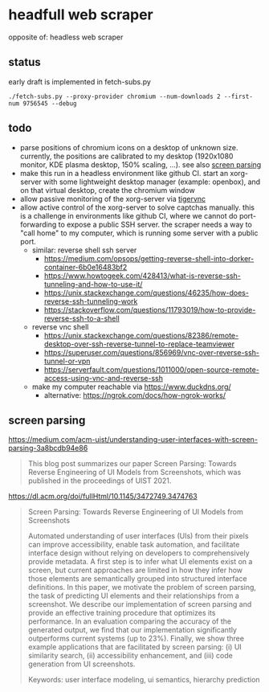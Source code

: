 # headfull web scraper

opposite of: headless web scraper



## status

early draft is implemented in fetch-subs.py

```
./fetch-subs.py --proxy-provider chromium --num-downloads 2 --first-num 9756545 --debug
```



## todo

- parse positions of chromium icons on a desktop of unknown size.
currently, the positions are calibrated to my desktop (1920x1080 monitor, KDE plasma desktop, 150% scaling, ...).
see also [screen parsing](#screen-parsing)
- make this run in a headless environment like github CI.
start an xorg-server with some lightweight desktop manager (example: openbox),
and on that virtual desktop, create the chromium window
- allow passive monitoring of the xorg-server via [tigervnc](https://github.com/TigerVNC/tigervnc)
- allow active control of the xorg-server to solve captchas manually.
this is a challenge in environments like github CI,
where we cannot do port-forwarding to expose a public SSH server.
the scraper needs a way to "call home" to my computer,
which is running some server with a public port.
  - similar: reverse shell ssh server
    - https://medium.com/opsops/getting-reverse-shell-into-dorker-container-6b0e16483bf2
    - https://www.howtogeek.com/428413/what-is-reverse-ssh-tunneling-and-how-to-use-it/
    - https://unix.stackexchange.com/questions/46235/how-does-reverse-ssh-tunneling-work
    - https://stackoverflow.com/questions/11793019/how-to-provide-reverse-ssh-to-a-shell
  - reverse vnc shell
    - https://unix.stackexchange.com/questions/82386/remote-desktop-over-ssh-reverse-tunnel-to-replace-teamviewer
    - https://superuser.com/questions/856969/vnc-over-reverse-ssh-tunnel-or-vpn
    - https://serverfault.com/questions/1011000/open-source-remote-access-using-vnc-and-reverse-ssh
  - make my computer reachable via https://www.duckdns.org/
    - alternative: https://ngrok.com/docs/how-ngrok-works/



## screen parsing



https://medium.com/acm-uist/understanding-user-interfaces-with-screen-parsing-3a8bcdb94e86

<blockquote>

This blog post summarizes our paper Screen Parsing: Towards Reverse Engineering of UI Models from Screenshots, which was published in the proceedings of UIST 2021.

</blockquote>

https://dl.acm.org/doi/fullHtml/10.1145/3472749.3474763

<blockquote>

Screen Parsing: Towards Reverse Engineering of UI Models from Screenshots

Automated understanding of user interfaces (UIs) from their pixels can improve accessibility, enable task automation, and facilitate interface design without relying on developers to comprehensively provide metadata. A first step is to infer what UI elements exist on a screen, but current approaches are limited in how they infer how those elements are semantically grouped into structured interface definitions. In this paper, we motivate the problem of screen parsing, the task of predicting UI elements and their relationships from a screenshot. We describe our implementation of screen parsing and provide an effective training procedure that optimizes its performance. In an evaluation comparing the accuracy of the generated output, we find that our implementation significantly outperforms current systems (up to 23%). Finally, we show three example applications that are facilitated by screen parsing: (i) UI similarity search, (ii) accessibility enhancement, and (iii) code generation from UI screenshots.

Keywords: user interface modeling, ui semantics, hierarchy prediction

</blockquote>
